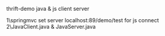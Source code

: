 thrift-demo
java & js 
client server

1\springmvc set server localhost:89/demo/test for js connect
2\JavaClient.java & JavaServer.java